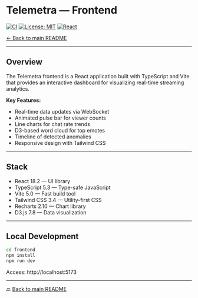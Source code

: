 # Telemetra — Frontend

[![CI](https://img.shields.io/github/actions/workflow/status/Stiven-Gjekaj/Telemetra/ci.yml?branch=main&label=CI)](https://github.com/Stiven-Gjekaj/Telemetra/actions)
[![License: MIT](https://img.shields.io/badge/License-MIT-yellow.svg)](https://opensource.org/licenses/MIT)
[![React](https://img.shields.io/badge/React-18.2+-blue.svg)](https://reactjs.org/)

[← Back to main README](../README.md)

---

## Overview

The Telemetra frontend is a React application built with TypeScript and Vite that provides an interactive dashboard for visualizing real-time streaming analytics.

**Key Features:**
- Real-time data updates via WebSocket
- Animated pulse bar for viewer counts  
- Line charts for chat rate trends
- D3-based word cloud for top emotes
- Timeline of detected anomalies
- Responsive design with Tailwind CSS

---

## Stack

- React 18.2 — UI library
- TypeScript 5.3 — Type-safe JavaScript
- Vite 5.0 — Fast build tool
- Tailwind CSS 3.4 — Utility-first CSS
- Recharts 2.10 — Chart library
- D3.js 7.8 — Data visualization

---

## Local Development

```bash
cd frontend
npm install
npm run dev
```

Access: http://localhost:5173

---

🔙 [Back to main README](../README.md)
